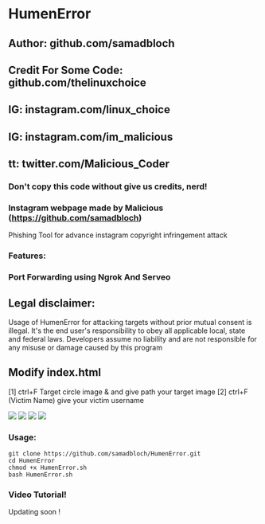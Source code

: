 # HumenError
## Author: github.com/samadbloch
## Credit For Some Code: github.com/thelinuxchoice
## IG: instagram.com/linux_choice
## IG: instagram.com/im_malicious
## tt: twitter.com/Malicious_Coder
### Don't copy this code without give us credits, nerd! 
### Instagram webpage made by Malicious (https://github.com/samadbloch)

Phishing Tool for advance instagram copyright infringement attack 

### Features:
### Port Forwarding using Ngrok And Serveo

## Legal disclaimer:

Usage of HumenError for attacking targets without prior mutual consent is illegal. It's the end user's responsibility to obey all applicable local, state and federal laws. Developers assume no liability and are not responsible for any misuse or damage caused by this program 

## Modify index.html

[1] ctrl+F Target circle image & and give path your target image
[2] ctrl+F (Victim Name) give your victim username

![](https://raw.githubusercontent.com/samadbloch/HumenError/master/sites/screenshots/image1.png)
![](https://raw.githubusercontent.com/samadbloch/HumenError/master/sites/screenshots/image2.png)
![](https://raw.githubusercontent.com/samadbloch/HumenError/master/sites/screenshots/image3.png)
![](https://raw.githubusercontent.com/samadbloch/HumenError/master/sites/screenshots/image4.png)
### Usage:
```
git clone https://github.com/samadbloch/HumenError.git
cd HumenError
chmod +x HumenError.sh
bash HumenError.sh
```

### Video Tutorial!
Updating soon !
